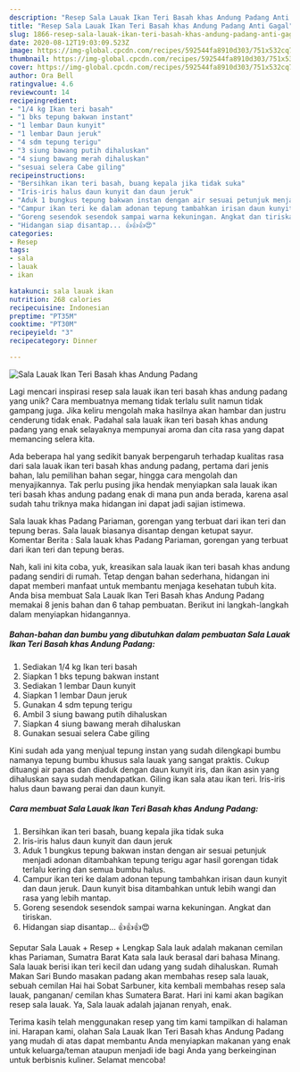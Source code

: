 ```yaml
---
description: "Resep Sala Lauak Ikan Teri Basah khas Andung Padang Anti Gagal"
title: "Resep Sala Lauak Ikan Teri Basah khas Andung Padang Anti Gagal"
slug: 1866-resep-sala-lauak-ikan-teri-basah-khas-andung-padang-anti-gagal
date: 2020-08-12T19:03:09.523Z
image: https://img-global.cpcdn.com/recipes/592544fa8910d303/751x532cq70/sala-lauak-ikan-teri-basah-khas-andung-padang-foto-resep-utama.jpg
thumbnail: https://img-global.cpcdn.com/recipes/592544fa8910d303/751x532cq70/sala-lauak-ikan-teri-basah-khas-andung-padang-foto-resep-utama.jpg
cover: https://img-global.cpcdn.com/recipes/592544fa8910d303/751x532cq70/sala-lauak-ikan-teri-basah-khas-andung-padang-foto-resep-utama.jpg
author: Ora Bell
ratingvalue: 4.6
reviewcount: 14
recipeingredient:
- "1/4 kg Ikan teri basah"
- "1 bks tepung bakwan instant"
- "1 lembar Daun kunyit"
- "1 lembar Daun jeruk"
- "4 sdm tepung terigu"
- "3 siung bawang putih dihaluskan"
- "4 siung bawang merah dihaluskan"
- "sesuai selera Cabe giling"
recipeinstructions:
- "Bersihkan ikan teri basah, buang kepala jika tidak suka"
- "Iris-iris halus daun kunyit dan daun jeruk"
- "Aduk 1 bungkus tepung bakwan instan dengan air sesuai petunjuk menjadi adonan ditambahkan tepung terigu agar hasil gorengan tidak terlalu kering dan semua bumbu halus."
- "Campur ikan teri ke dalam adonan tepung tambahkan irisan daun kunyit dan daun jeruk. Daun kunyit bisa ditambahkan untuk lebih wangi dan rasa yang lebih mantap."
- "Goreng sesendok sesendok sampai warna kekuningan. Angkat dan tiriskan."
- "Hidangan siap disantap... 👍👍👍😍"
categories:
- Resep
tags:
- sala
- lauak
- ikan

katakunci: sala lauak ikan 
nutrition: 268 calories
recipecuisine: Indonesian
preptime: "PT35M"
cooktime: "PT30M"
recipeyield: "3"
recipecategory: Dinner

---
```



![Sala Lauak Ikan Teri Basah khas Andung Padang](https://img-global.cpcdn.com/recipes/592544fa8910d303/751x532cq70/sala-lauak-ikan-teri-basah-khas-andung-padang-foto-resep-utama.jpg)

Lagi mencari inspirasi resep sala lauak ikan teri basah khas andung padang yang unik? Cara membuatnya memang tidak terlalu sulit namun tidak gampang juga. Jika keliru mengolah maka hasilnya akan hambar dan justru cenderung tidak enak. Padahal sala lauak ikan teri basah khas andung padang yang enak selayaknya mempunyai aroma dan cita rasa yang dapat memancing selera kita.

Ada beberapa hal yang sedikit banyak berpengaruh terhadap kualitas rasa dari sala lauak ikan teri basah khas andung padang, pertama dari jenis bahan, lalu pemilihan bahan segar, hingga cara mengolah dan menyajikannya. Tak perlu pusing jika hendak menyiapkan sala lauak ikan teri basah khas andung padang enak di mana pun anda berada, karena asal sudah tahu triknya maka hidangan ini dapat jadi sajian istimewa.

Sala lauak khas Padang Pariaman, gorengan yang terbuat dari ikan teri dan tepung beras. Sala lauak biasanya disantap dengan ketupat sayur. Komentar Berita : Sala lauak khas Padang Pariaman, gorengan yang terbuat dari ikan teri dan tepung beras.


Nah, kali ini kita coba, yuk, kreasikan sala lauak ikan teri basah khas andung padang sendiri di rumah. Tetap dengan bahan sederhana, hidangan ini dapat memberi manfaat untuk membantu menjaga kesehatan tubuh kita. Anda bisa membuat Sala Lauak Ikan Teri Basah khas Andung Padang memakai 8 jenis bahan dan 6 tahap pembuatan. Berikut ini langkah-langkah dalam menyiapkan hidangannya.

<!--inarticleads1-->

##### Bahan-bahan dan bumbu yang dibutuhkan dalam pembuatan Sala Lauak Ikan Teri Basah khas Andung Padang:

1. Sediakan 1/4 kg Ikan teri basah
1. Siapkan 1 bks tepung bakwan instant
1. Sediakan 1 lembar Daun kunyit
1. Siapkan 1 lembar Daun jeruk
1. Gunakan 4 sdm tepung terigu
1. Ambil 3 siung bawang putih dihaluskan
1. Siapkan 4 siung bawang merah dihaluskan
1. Gunakan sesuai selera Cabe giling


Kini sudah ada yang menjual tepung instan yang sudah dilengkapi bumbu namanya tepung bumbu khusus sala lauak yang sangat praktis. Cukup dituangi air panas dan diaduk dengan daun kunyit iris, dan ikan asin yang dihaluskan saya sudah mendapatkan. Giling ikan sala atau ikan teri. Iris-iris halus daun bawang perai dan daun kunyit. 

<!--inarticleads2-->

##### Cara membuat Sala Lauak Ikan Teri Basah khas Andung Padang:

1. Bersihkan ikan teri basah, buang kepala jika tidak suka
1. Iris-iris halus daun kunyit dan daun jeruk
1. Aduk 1 bungkus tepung bakwan instan dengan air sesuai petunjuk menjadi adonan ditambahkan tepung terigu agar hasil gorengan tidak terlalu kering dan semua bumbu halus.
1. Campur ikan teri ke dalam adonan tepung tambahkan irisan daun kunyit dan daun jeruk. Daun kunyit bisa ditambahkan untuk lebih wangi dan rasa yang lebih mantap.
1. Goreng sesendok sesendok sampai warna kekuningan. Angkat dan tiriskan.
1. Hidangan siap disantap... 👍👍👍😍


Seputar Sala Lauak + Resep + Lengkap Sala lauk adalah makanan cemilan khas Pariaman, Sumatra Barat Kata sala lauk berasal dari bahasa Minang. Sala lauak berisi ikan teri kecil dan udang yang sudah dihaluskan. Rumah Makan Sari Bundo masakan padang akan membahas resep sala lauak, sebuah cemilan Hai hai Sobat Sarbuner, kita kembali membahas resep sala lauak, panganan/ cemilan khas Sumatera Barat. Hari ini kami akan bagikan resep sala lauak. Ya, Sala lauak adalah jajanan renyah, enak. 

Terima kasih telah menggunakan resep yang tim kami tampilkan di halaman ini. Harapan kami, olahan Sala Lauak Ikan Teri Basah khas Andung Padang yang mudah di atas dapat membantu Anda menyiapkan makanan yang enak untuk keluarga/teman ataupun menjadi ide bagi Anda yang berkeinginan untuk berbisnis kuliner. Selamat mencoba!

